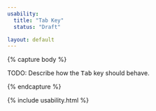 ```yaml
---
usability:
  title: "Tab Key"
  status: "Draft"

layout: default
---
```


{% capture body %}

TODO: Describe how the <kbd>Tab</kbd> key should behave.

{% endcapture %}

{% include usability.html %}